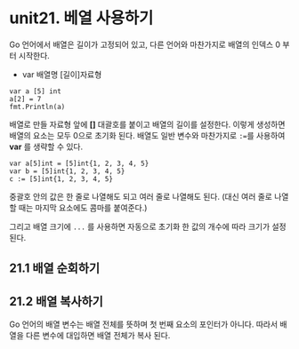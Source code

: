 
unit21. 베열 사용하기
==
  
  
Go 언어에서 배열은 길이가 고정되어 있고, 다른 언어와 마찬가지로 배열의 인덱스 0 부터 시작한다.
  
+ var 배열명 [길이]자료형
  
<pre><code>var a [5] int
a[2] = 7
fmt.Println(a)
</code></pre>
  
배열로 만들 자료형 앞에 __[]__ 대괄호를 붙이고 배열의 길이를 설정한다. 이렇게 생성하면 배열의 요소는 모두 0으로 초기화 된다. 배열도 일반 변수와 마찬가지로 
<code>:=</code>를 사용하여 __var__ 를 생략할 수 있다.
  
<pre><code>var a[5]int = [5]int{1, 2, 3, 4, 5}
var b = [5]int{1, 2, 3, 4, 5}
c := [5]int{1, 2, 3, 4, 5}
</code></pre>
  
중괄호 안의 값은 한 줄로 나열해도 되고 여러 줄로 나열해도 된다. (대신 여러 줄로 나열할 때는 마지막 요소에도 콤마를 붙여준다.)
  
그리고 배열 크기에 <code>...</code> 를 사용하면 자동으로 초기화 한 값의 개수에 따라 크기가 설정된다.
  
21.1 배열 순회하기
--
  
21.2 배열 복사하기
--
Go 언어의 배열 변수는 배열 전체를 뜻하며 첫 번째 요소의 포인터가 아니다. 따라서 배열을 다른 변수에 대입하면 배열 전체가 복사 된다.